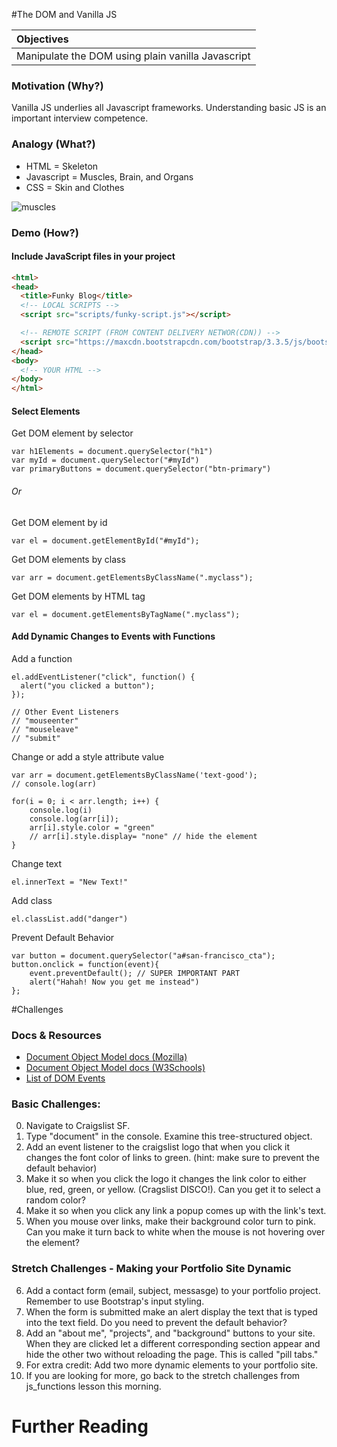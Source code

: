 #The DOM and Vanilla JS

| Objectives |
| :--- |
| Manipulate the DOM using plain vanilla Javascript |

### Motivation (Why?)

Vanilla JS underlies all Javascript frameworks. Understanding basic JS is an important interview competence.

### Analogy (What?)

* HTML = Skeleton
* Javascript = Muscles, Brain, and Organs
* CSS = Skin and Clothes

![muscles](http://www.anselm.edu/homepage/jpitocch/genbio/antagmusc.JPG)

### Demo (How?)

#### Include JavaScript files in your project

```HTML
<html>
<head>
  <title>Funky Blog</title>
  <!-- LOCAL SCRIPTS -->
  <script src="scripts/funky-script.js"></script>

  <!-- REMOTE SCRIPT (FROM CONTENT DELIVERY NETWOR(CDN)) -->
  <script src="https://maxcdn.bootstrapcdn.com/bootstrap/3.3.5/js/bootstrap.min.js"></script>
</head>
<body>
  <!-- YOUR HTML -->
</body>
</html>
```

#### Select Elements

Get DOM element by selector
```
var h1Elements = document.querySelector("h1")
var myId = document.querySelector("#myId")
var primaryButtons = document.querySelector("btn-primary")
```

###### Or

Get DOM element by id
```
var el = document.getElementById("#myId");
```

Get DOM elements by class
```
var arr = document.getElementsByClassName(".myclass");
```

Get DOM elements by HTML tag
```
var el = document.getElementsByTagName(".myclass");
```

#### Add Dynamic Changes to Events with Functions
Add a function
```
el.addEventListener("click", function() {
  alert("you clicked a button");
});

// Other Event Listeners
// "mouseenter"
// "mouseleave"
// "submit"
```


Change or add a style attribute value
```JS
var arr = document.getElementsByClassName('text-good');
// console.log(arr)

for(i = 0; i < arr.length; i++) {
    console.log(i)
    console.log(arr[i]);
    arr[i].style.color = "green"
    // arr[i].style.display= "none" // hide the element
}
```

Change text
```
el.innerText = "New Text!"
```

Add class
```
el.classList.add("danger")
```

Prevent Default Behavior
```
var button = document.querySelector("a#san-francisco_cta");
button.onclick = function(event){
    event.preventDefault(); // SUPER IMPORTANT PART
    alert("Hahah! Now you get me instead")
};
```

#Challenges

### Docs & Resources

* [Document Object Model docs (Mozilla)](https://developer.mozilla.org/en-US/docs/Web/API/document)
* [Document Object Model docs (W3Schools)](http://www.w3schools.com/jsref/dom_obj_document.asp)
* [List of DOM Events](https://developer.mozilla.org/en-US/docs/Web/Events)

### Basic Challenges:
0. Navigate to Craigslist SF.
1. Type "document" in the console. Examine this tree-structured object.
2. Add an event listener to the craigslist logo that when you click it changes the font color of links to green. (hint: make sure to prevent the default behavior)
3. Make it so when you click the logo it changes the link color to either blue, red, green, or yellow. (Cragslist DISCO!). Can you get it to select a random color?
4. Make it so when you click any link a popup comes up with the link's text.
5. When you mouse over links, make their background color turn to pink. Can you make it turn back to white when the mouse is not hovering over the element?

### Stretch Challenges - Making your Portfolio Site Dynamic

6. Add a contact form (email, subject, messasge) to your portfolio project. Remember to use Bootstrap's input styling.
8. When the form is submitted make an alert display the text that is typed into the text field. Do you need to prevent the default behavior?
1. Add an "about me", "projects", and "background" buttons to your site. When they are clicked let a different corresponding section appear and hide the other two without reloading the page. This is called "pill tabs."
2. For extra credit: Add two more dynamic elements to your portfolio site.
3. If you are looking for more, go back to the stretch challenges from js_functions lesson this morning.

# Further Reading
